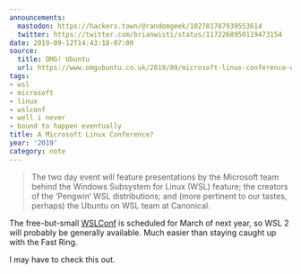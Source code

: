 ```yaml
---
announcements:
  mastodon: https://hackers.town/@randomgeek/102781787939553614
  twitter: https://twitter.com/brianwisti/status/1172268950119473154
date: 2019-09-12T14:43:18-07:00
source:
  title: OMG! Ubuntu
  url: https://www.omgubuntu.co.uk/2019/09/microsoft-linux-conference-wslconf-march-2020
tags:
- wsl
- microsoft
- linux
- wslconf
- well i never
- bound to happen eventually
title: A Microsoft Linux Conference?
year: '2019'
category: note
---
```


> The two day event will feature presentations by the Microsoft team behind the Windows Subsystem for Linux
> (WSL) feature; the creators of the ‘Pengwin‘ WSL distributions; and (more pertinent to our tastes, perhaps)
> the Ubuntu on WSL team at Canonical.

The free-but-small [WSLConf][] is scheduled for March of next year, so WSL 2 will probably be generally
available. Much easier than staying caught up with the Fast Ring.

I may have to check this out.

[WSLConf]: https://www.wslconf.dev/
